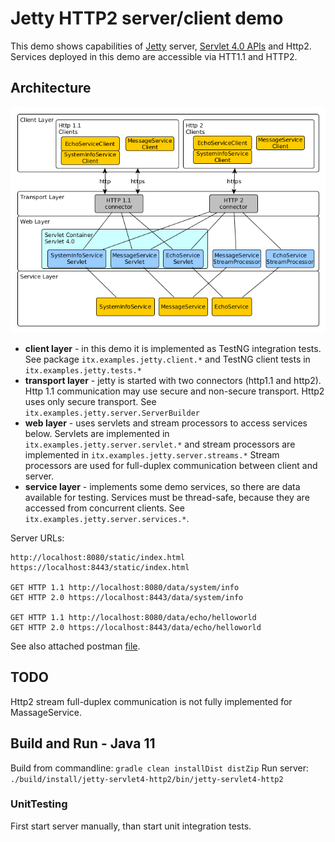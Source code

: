 # Jetty HTTP2 server/client demo
This demo shows capabilities of [Jetty](https://www.eclipse.org/jetty/) server, [Servlet 4.0 APIs](https://jcp.org/en/jsr/detail?id=369) and Http2. 
Services deployed in this demo are accessible via HTT1.1 and HTTP2. 

## Architecture
![](docs/architecture.png)

* __client layer__ - in this demo it is implemented as TestNG integration tests.
                     See package ```itx.examples.jetty.client.*``` and TestNG client tests in ```itx.examples.jetty.tests.*```
* __transport layer__ - jetty is started with two connectors (http1.1 and http2). Http 1.1 communication may use secure and non-secure transport. 
                     Http2 uses only secure transport. See ```itx.examples.jetty.server.ServerBuilder```                       
* __web layer__ - uses servlets and stream processors to access services below. 
                     Servlets are implemented in ```itx.examples.jetty.server.servlet.*``` 
                     and stream processors are implemented in ```itx.examples.jetty.server.streams.*```
                     Stream processors are used for full-duplex communication between client and server.
* __service layer__ - implements some demo services, so there are data available for testing.
                     Services must be thread-safe, because they are accessed from concurrent clients.
                     See ```itx.examples.jetty.server.services.*```.

Server URLs:
```
http://localhost:8080/static/index.html
https://localhost:8443/static/index.html

GET HTTP 1.1 http://localhost:8080/data/system/info
GET HTTP 2.0 https://localhost:8443/data/system/info

GET HTTP 1.1 http://localhost:8080/data/echo/helloworld
GET HTTP 2.0 https://localhost:8443/data/echo/helloworld
```
See also attached postman [file](docs/jetty-http2.postman_collection.json).

## TODO
Http2 stream full-duplex communication is not fully implemented for MassageService.

## Build and Run - Java 11
Build from commandline: ```gradle clean installDist distZip```
Run server: ```./build/install/jetty-servlet4-http2/bin/jetty-servlet4-http2```

### UnitTesting
First start server manually, than start unit integration tests.
